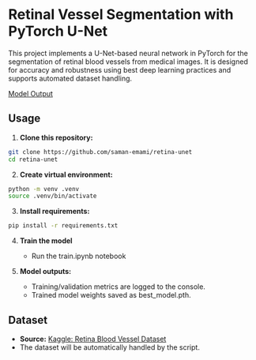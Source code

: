 
# Retinal Vessel Segmentation with PyTorch U-Net

This project implements a U-Net-based neural network in PyTorch for the segmentation of retinal blood vessels from medical images. It is designed for accuracy and robustness using best deep learning practices and supports automated dataset handling.

[Model Output](https://github.com/user-attachments/assets/5ae5874c-9477-45e8-8245-a74a3bd33e10)

## Usage

1. **Clone this repository:**

```bash
git clone https://github.com/saman-emami/retina-unet
cd retina-unet
```

2. **Create virtual environment:**

```bash
python -m venv .venv
source .venv/bin/activate
```

3. **Install requirements:**

```bash
pip install -r requirements.txt
```

4. **Train the model**

    - Run the train.ipynb notebook

5. **Model outputs:**

    * Training/validation metrics are logged to the console.
    * Trained model weights saved as best_model.pth.



## Dataset

- **Source:** [Kaggle: Retina Blood Vessel Dataset](https://www.kaggle.com/datasets/abdallahwagih/retina-blood-vessel)
- The dataset will be automatically handled by the script.
